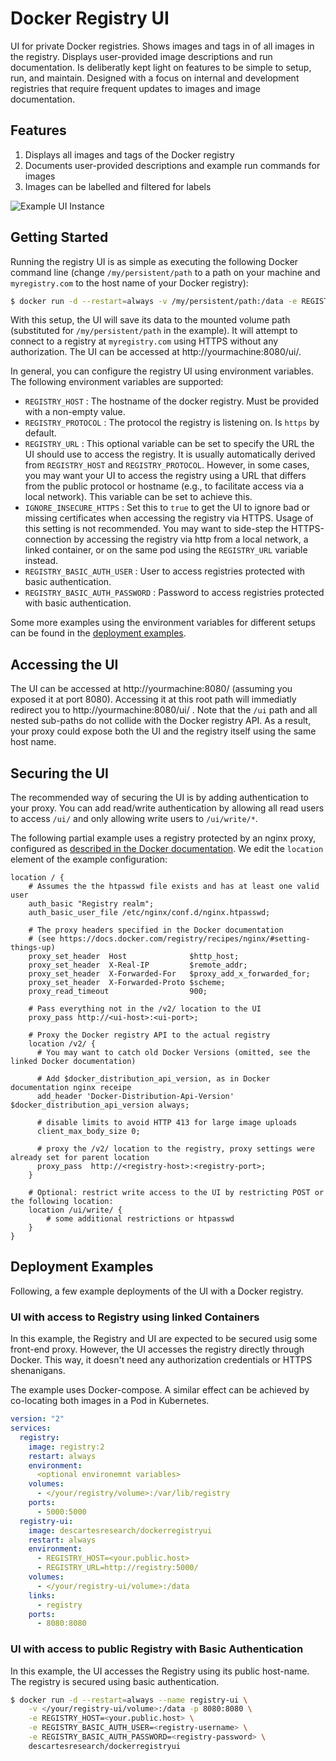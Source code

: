 # Docker Registry UI

UI for private Docker registries. Shows images and tags in of all images in the registry. Displays user-provided image descriptions and run documentation. Is deliberatly kept light on features to be simple to setup, run, and maintain.
Designed with a focus on internal and development registries that require frequent updates to images and image documentation.

## Features
1. Displays all images and tags of the Docker registry
2. Documents user-provided descriptions and example run commands for images
3. Images can be labelled and filtered for labels

![Example UI Instance](https://user-images.githubusercontent.com/6392457/48422040-12041680-e75e-11e8-8919-2d361488e627.png)

## Getting Started

Running the registry UI is as simple as executing the following Docker command line (change `/my/persistent/path` to a path on your machine and `myregistry.com` to the host name of your Docker registry):

```bash
$ docker run -d --restart=always -v /my/persistent/path:/data -e REGISTRY_HOST=myregistry.com -p 8080:8080 descartesresearch/dockerregistryui
```

With this setup, the UI will save its data to the mounted volume path (substituted for `/my/persistent/path` in the example). It will attempt to connect to a registry at `myregistry.com` using HTTPS without any authorization. The UI can be accessed at http://yourmachine:8080/ui/.

In general, you can configure the registry UI using environment variables. The following environment variables are supported:

* `REGISTRY_HOST` : The hostname of the docker registry. Must be provided with a non-empty value.
* `REGISTRY_PROTOCOL` : The protocol the registry is listening on. Is `https` by default.
* `REGISTRY_URL` : This optional variable can be set to specify the URL the UI should use to access the registry. It is usually automatically derived from `REGISTRY_HOST` and `REGISTRY_PROTOCOL`. However, in some cases, you may want your UI to access the registry using a URL that differs from the public protocol or hostname (e.g., to facilitate access via a local network). This variable can be set to achieve this.
* `IGNORE_INSECURE_HTTPS` : Set this to `true` to get the UI to ignore bad or missing certificates when accessing the registry via HTTPS. Usage of this setting is not recommended. You may want to side-step the HTTPS-connection by accessing the registry via http from a local network, a linked container, or on the same pod using the `REGISTRY_URL` variable instead.
* `REGISTRY_BASIC_AUTH_USER` : User to access registries protected with basic authentication.
* `REGISTRY_BASIC_AUTH_PASSWORD` : Password to access registries protected with basic authentication.

Some more examples using the environment variables for different setups can be found in the [deployment examples](#deployment-examples).

## Accessing the UI

The UI can be accessed at http://yourmachine:8080/ (assuming you exposed it at port 8080). Accessing it at this root path will immediatly redirect you to http://yourmachine:8080/ui/ . Note that the `/ui` path and all nested sub-paths do not collide with the Docker registry API. As a result, your proxy could expose both the UI and the registry itself using the same host name.

## Securing the UI

The recommended way of securing the UI is by adding authentication to your proxy. You can add read/write authentication by allowing all read users to access `/ui/` and only allowing write users to `/ui/write/*`.

The following partial example uses a registry protected by an nginx proxy, configured as [described in the Docker documentation](https://docs.docker.com/registry/recipes/nginx/#setting-things-up). We edit the `location` element of the example configuration:

```nginx
location / {
    # Assumes the the htpasswd file exists and has at least one valid user
    auth_basic "Registry realm";
    auth_basic_user_file /etc/nginx/conf.d/nginx.htpasswd;

    # The proxy headers specified in the Docker documentation
    # (see https://docs.docker.com/registry/recipes/nginx/#setting-things-up)
    proxy_set_header  Host              $http_host;
    proxy_set_header  X-Real-IP         $remote_addr;
    proxy_set_header  X-Forwarded-For   $proxy_add_x_forwarded_for;
    proxy_set_header  X-Forwarded-Proto $scheme;
    proxy_read_timeout                  900;

    # Pass everything not in the /v2/ location to the UI
    proxy_pass http://<ui-host>:<ui-port>;

    # Proxy the Docker registry API to the actual registry
    location /v2/ {
      # You may want to catch old Docker Versions (omitted, see the linked Docker documentation)

      # Add $docker_distribution_api_version, as in Docker documentation nginx receipe
      add_header 'Docker-Distribution-Api-Version' $docker_distribution_api_version always;

      # disable limits to avoid HTTP 413 for large image uploads
      client_max_body_size 0;

      # proxy the /v2/ location to the registry, proxy settings were already set for parent location
      proxy_pass  http://<registry-host>:<registry-port>;
    }

    # Optional: restrict write access to the UI by restricting POST or the following location:
    location /ui/write/ {
        # some additional restrictions or htpasswd
    }
}

```

## Deployment Examples

Following, a few example deployments of the UI with a Docker registry.

### UI with access to Registry using linked Containers

In this example, the Registry and UI are expected to be secured usig some front-end proxy. However, the UI accesses the registry directly through Docker. This way, it doesn't need any authorization credentials or HTTPS shenanigans.

The example uses Docker-compose. A similar effect can be achieved by co-locating both images in a Pod in Kubernetes.

```yaml
version: "2"
services:
  registry:
    image: registry:2
    restart: always
    environment:
      <optional environemnt variables>
    volumes:
      - </your/registry/volume>:/var/lib/registry
    ports:
      - 5000:5000
  registry-ui:
    image: descartesresearch/dockerregistryui
    restart: always
    environment:
      - REGISTRY_HOST=<your.public.host>
      - REGISTRY_URL=http://registry:5000/
    volumes:
      - </your/registry-ui/volume>:/data
    links:
      - registry
    ports:
      - 8080:8080
```

### UI with access to public Registry with Basic Authentication

In this example, the UI accesses the Registry using its public host-name. The registry is secured using basic authentication.

```bash
$ docker run -d --restart=always --name registry-ui \
    -v </your/registry-ui/volume>:/data -p 8080:8080 \
    -e REGISTRY_HOST=<your.public.host> \
    -e REGISTRY_BASIC_AUTH_USER=<registry-username> \
    -e REGISTRY_BASIC_AUTH_PASSWORD=<registry-password> \
    descartesresearch/dockerregistryui
```